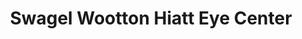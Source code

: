 ---
title: "Swagel Wootton Hiatt Eye Center"
url: /chandler/swagel-wootton-hiatt-eye-center/
shop: Optiker
---